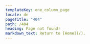 ```yaml
---
templateKey: one_column_page
locale: de
pageTitle: "404" 
path: /404
heading: Page not found!
markdown_text: Return to [Home](/).
---
```


